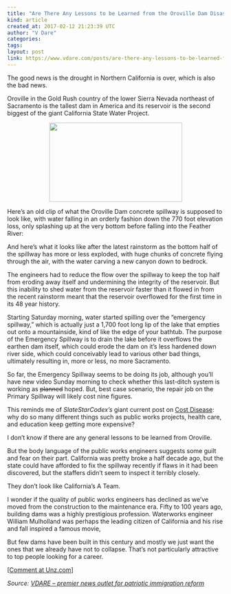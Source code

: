 ```yaml
---
title: "Are There Any Lessons to be Learned from the Oroville Dam Disaster?"
kind: article
created_at: 2017-02-12 21:23:39 UTC
author: "V Dare"
categories: 
tags: 
layout: post
link: https://www.vdare.com/posts/are-there-any-lessons-to-be-learned-from-the-oroville-dam-disaster
---
```



<!--
   Are There Any Lessons to be Learned from the Oroville Dam Disaster?             # => "I Made a Pretty Gem - Planet.rb"
   https://www.vdare.com/posts/are-there-any-lessons-to-be-learned-from-the-oroville-dam-disaster               # => "http://poteland.com/blog/i-made-a-pretty-gem-planet-dot-rb/"
   2017-02-12 21:23:39 UTC              # => "2012-04-14 05:17:00 UTC"
   &lt;div class=&quot;pf-content&quot;&gt;&lt;div class=&quot;entry&quot;&gt;
&lt;p&gt;The good news is the drought in Northern California is over, which is also the bad news.&lt;/p&gt;
&lt;p style=&quot;text-align: left;&quot;&gt;Oroville in the Gold Rush country of the lower Sierra Nevada northeast of Sacramento is the tallest dam in America and its reservoir is the second biggest of the giant California State Water Project.&lt;/p&gt;
&lt;p style=&quot;text-align: center;&quot;&gt;&lt;a title=&quot;http://media.sacbee.com/static/newsroom/graphicsembeds/2017/spillway2.jpg&quot; href=&quot;http://media.sacbee.com/static/newsroom/graphicsembeds/2017/spillway2.jpg&quot;&gt;&lt;img class=&quot;aligncenter&quot; title=&quot;&quot; src=&quot;http://media.sacbee.com/static/newsroom/graphicsembeds/2017/spillway2.jpg&quot; alt=&quot;&quot; width=&quot;309&quot; height=&quot;184&quot;&gt;&lt;/a&gt;&lt;/p&gt;
&lt;p style=&quot;text-align: left;&quot;&gt;Here’s an old clip of what the Oroville Dam concrete spillway is supposed to look like, with water falling in an orderly fashion down the 770 foot elevation loss, only splashing up at the very bottom before falling into the Feather River:&lt;/p&gt;
&lt;p&gt;&lt;/p&gt;
&lt;p&gt;And here’s what it looks like after the latest rainstorm as the bottom half of the spillway has more or less exploded, with huge chunks of concrete flying through the air, with the water carving a new canyon down to bedrock.&lt;/p&gt;
&lt;p&gt;&lt;/p&gt;
&lt;p&gt;The engineers had to reduce the flow over the spillway to keep the top half from eroding away itself and undermining the integrity of the reservoir. But this inability to shed water from the reservoir faster than it flowed in from the recent rainstorm meant that the reservoir overflowed for the first time in its 48 year history.&lt;/p&gt;&lt;div id=&quot;57966237cc52c74a5e1363c4&quot; class=&quot;vdb_player vdb_57966237cc52c74a5e1363c456bcd17ce4b018167fea5539&quot;&gt;    &lt;/div&gt;
&lt;p&gt;Starting Saturday morning, water started spilling over the “emergency spillway,” which is actually just a 1,700 foot long lip of the lake that empties out onto a mountainside, kind of like the edge of your bathtub. The purpose of the Emergency Spillway is to drain the lake before it overflows the earthen dam itself, which could erode the dam on it’s less hardened down river side, which could conceivably lead to various other bad things, ultimately resulting in, more or less, no more Sacramento.&lt;/p&gt;
&lt;p&gt;So far, the Emergency Spillway seems to be doing its job, although you’ll have new video Sunday morning to check whether this last-ditch system is working as &lt;del&gt;planned&lt;/del&gt; hoped. But, best case scenario, the repair job on the Primary Spillway will likely cost nine figures.&lt;/p&gt;
&lt;p&gt;This reminds me of &lt;em&gt;SlateStarCodex’s&lt;/em&gt; giant current post on &lt;a title=&quot;http://slatestarcodex.com/2017/02/09/considerations-on-cost-disease/&quot; href=&quot;http://slatestarcodex.com/2017/02/09/considerations-on-cost-disease/&quot;&gt;Cost Disease&lt;/a&gt;: why do so many different things such as public works projects, health care, and education keep getting more expensive?&lt;/p&gt;
&lt;p&gt;I don’t know if there are any general lessons to be learned from Oroville.&lt;/p&gt;
&lt;p&gt;But the body language of the public works engineers suggests some guilt and fear on their part. California was pretty broke a half decade ago, but the state could have afforded to fix the spillway recently if flaws in it had been discovered, but the staffers didn’t seem to inspect it terribly closely.&lt;/p&gt;
&lt;p&gt;They don’t look like California’s A Team.&lt;/p&gt;
&lt;p&gt;I wonder if the quality of public works engineers has declined as we’ve moved from the construction to the maintenance era. Fifty to 100 years ago, building dams was a highly prestigious profession. Waterworks engineer William Mulholland was perhaps the leading citizen of California and his rise and fall inspired a famous movie,&lt;/p&gt;
&lt;p&gt;But few dams have been built in this century and mostly we just want the ones that we already have not to collapse. That’s not particularly attractive to top people looking for a career.&lt;/p&gt;
&lt;p&gt;[&lt;a href=&quot;http://www.unz.com/isteve/are-there-any-lessons-to-be-learned-from-the-oroville-dam-disaster/&quot;&gt;Comment at Unz.com&lt;/a&gt;]&lt;/p&gt;
&lt;/div&gt;
&lt;/div&gt;           # => "I’ve been hurting to write this ever since we had the idea of creating a Planet for Cubox..." (Continued)
   VDARE – premier news outlet for patriotic immigration reform              # => "This is where I tell you stuff"
   vdare-premier-news-outlet-for-patriotic-immigratio              # => "this-is-where-i-tell-you-stuff"
   https://www.vdare.com               # => "http://poteland.com/articles"
           # => "programming planet"
                 # => "go ruby jekyll"
                 # => "http://poteland.com/images/site-logo.png"
   V Dare                 # => "Pablo Astigarraga"
   @vdar                # => "poteland"
   http://twitter.com/@vdar            # => "http://twitter.com/poteland" -->
<div class="pf-content"><div class="entry">
<p>The good news is the drought in Northern California is over, which is also the bad news.</p>
<p style="text-align: left;">Oroville in the Gold Rush country of the lower Sierra Nevada northeast of Sacramento is the tallest dam in America and its reservoir is the second biggest of the giant California State Water Project.</p>
<p style="text-align: center;"><a title="http://media.sacbee.com/static/newsroom/graphicsembeds/2017/spillway2.jpg" href="http://media.sacbee.com/static/newsroom/graphicsembeds/2017/spillway2.jpg"><img class="aligncenter" title="" src="http://media.sacbee.com/static/newsroom/graphicsembeds/2017/spillway2.jpg" alt="" width="309" height="184"></a></p>
<p style="text-align: left;">Here’s an old clip of what the Oroville Dam concrete spillway is supposed to look like, with water falling in an orderly fashion down the 770 foot elevation loss, only splashing up at the very bottom before falling into the Feather River:</p>
<p></p>
<p>And here’s what it looks like after the latest rainstorm as the bottom half of the spillway has more or less exploded, with huge chunks of concrete flying through the air, with the water carving a new canyon down to bedrock.</p>
<p></p>
<p>The engineers had to reduce the flow over the spillway to keep the top half from eroding away itself and undermining the integrity of the reservoir. But this inability to shed water from the reservoir faster than it flowed in from the recent rainstorm meant that the reservoir overflowed for the first time in its 48 year history.</p><div id="57966237cc52c74a5e1363c4" class="vdb_player vdb_57966237cc52c74a5e1363c456bcd17ce4b018167fea5539">    </div>
<p>Starting Saturday morning, water started spilling over the “emergency spillway,” which is actually just a 1,700 foot long lip of the lake that empties out onto a mountainside, kind of like the edge of your bathtub. The purpose of the Emergency Spillway is to drain the lake before it overflows the earthen dam itself, which could erode the dam on it’s less hardened down river side, which could conceivably lead to various other bad things, ultimately resulting in, more or less, no more Sacramento.</p>
<p>So far, the Emergency Spillway seems to be doing its job, although you’ll have new video Sunday morning to check whether this last-ditch system is working as <del>planned</del> hoped. But, best case scenario, the repair job on the Primary Spillway will likely cost nine figures.</p>
<p>This reminds me of <em>SlateStarCodex’s</em> giant current post on <a title="http://slatestarcodex.com/2017/02/09/considerations-on-cost-disease/" href="http://slatestarcodex.com/2017/02/09/considerations-on-cost-disease/">Cost Disease</a>: why do so many different things such as public works projects, health care, and education keep getting more expensive?</p>
<p>I don’t know if there are any general lessons to be learned from Oroville.</p>
<p>But the body language of the public works engineers suggests some guilt and fear on their part. California was pretty broke a half decade ago, but the state could have afforded to fix the spillway recently if flaws in it had been discovered, but the staffers didn’t seem to inspect it terribly closely.</p>
<p>They don’t look like California’s A Team.</p>
<p>I wonder if the quality of public works engineers has declined as we’ve moved from the construction to the maintenance era. Fifty to 100 years ago, building dams was a highly prestigious profession. Waterworks engineer William Mulholland was perhaps the leading citizen of California and his rise and fall inspired a famous movie,</p>
<p>But few dams have been built in this century and mostly we just want the ones that we already have not to collapse. That’s not particularly attractive to top people looking for a career.</p>
<p>[<a href="http://www.unz.com/isteve/are-there-any-lessons-to-be-learned-from-the-oroville-dam-disaster/">Comment at Unz.com</a>]</p>
</div>
</div><div class="">
    <i>Source: <a href="https://www.vdare.com">VDARE – premier news outlet for patriotic immigration reform</a></i>
</div>
